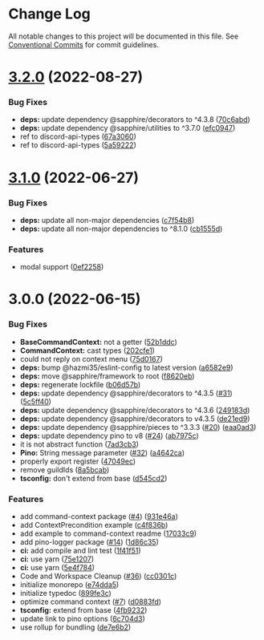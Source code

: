 # Change Log

All notable changes to this project will be documented in this file.
See [Conventional Commits](https://conventionalcommits.org) for commit guidelines.

# [3.2.0](https://github.com/frutbits/sapphire-plugins/compare/v3.1.0...v3.2.0) (2022-08-27)


### Bug Fixes

* **deps:** update dependency @sapphire/decorators to ^4.3.8 ([70c6abd](https://github.com/frutbits/sapphire-plugins/commit/70c6abd69bdf644a49693ca86aca24354a571358))
* **deps:** update dependency @sapphire/utilities to ^3.7.0 ([efc0947](https://github.com/frutbits/sapphire-plugins/commit/efc0947407ef8421a071faf5565f7c452309714c))
* ref to discord-api-types ([67a3060](https://github.com/frutbits/sapphire-plugins/commit/67a30603190116ef13114a91b1491314e64a38d1))
* ref to discord-api-types ([5a59222](https://github.com/frutbits/sapphire-plugins/commit/5a59222bbd7db6b7cdc4ad5921e8a334d299a296))





# [3.1.0](https://github.com/frutbits/sapphire-plugins/compare/v3.0.0...v3.1.0) (2022-06-27)


### Bug Fixes

* **deps:** update all non-major dependencies ([c7f54b8](https://github.com/frutbits/sapphire-plugins/commit/c7f54b81e71e624fd9870d4de1e9c734dd3c2de3))
* **deps:** update all non-major dependencies to ^8.1.0 ([cb1555d](https://github.com/frutbits/sapphire-plugins/commit/cb1555de292b756af33e33eec2c47a124d1a0359))


### Features

* modal support ([0ef2258](https://github.com/frutbits/sapphire-plugins/commit/0ef22585c018f9694e06bb0daeb17126c7a1d535))





# 3.0.0 (2022-06-15)


### Bug Fixes

* **BaseCommandContext:** not a getter ([52b1ddc](https://github.com/frutbits/sapphire-plugins/commit/52b1ddc4ec9733cd416e4b60352c60d0971d16af))
* **CommandContext:** cast types ([202cfe1](https://github.com/frutbits/sapphire-plugins/commit/202cfe1112e3181627ebf631c6a6fba96169c000))
* could not reply on context menu ([75d0167](https://github.com/frutbits/sapphire-plugins/commit/75d01678726a29626a167270b2b518e9cafb7e46))
* **deps:** bump @hazmi35/eslint-config to latest version ([a6582e9](https://github.com/frutbits/sapphire-plugins/commit/a6582e93508c5b2982b7303708982201ed3d7dc8))
* **deps:** move @sapphire/framework to root ([f8620eb](https://github.com/frutbits/sapphire-plugins/commit/f8620ebcd0e9130d03793cc3adaf07df4f246aaf))
* **deps:** regenerate lockfile ([b06d57b](https://github.com/frutbits/sapphire-plugins/commit/b06d57bd51183786aef0bdcceb60d194c677c871))
* **deps:** update dependency @sapphire/decorators to ^4.3.5 ([#31](https://github.com/frutbits/sapphire-plugins/issues/31)) ([5c5ff40](https://github.com/frutbits/sapphire-plugins/commit/5c5ff406e41c34079bdd7a9608926453fcac195a))
* **deps:** update dependency @sapphire/decorators to ^4.3.6 ([249183d](https://github.com/frutbits/sapphire-plugins/commit/249183d612bb1294e4e1b5b0d999b5e888906894))
* **deps:** update dependency @sapphire/decorators to v4.3.5 ([de21ed9](https://github.com/frutbits/sapphire-plugins/commit/de21ed9e662ef4892aa3368fdf18f2280cdfce03))
* **deps:** update dependency @sapphire/pieces to ^3.3.3 ([#20](https://github.com/frutbits/sapphire-plugins/issues/20)) ([eaa0ad3](https://github.com/frutbits/sapphire-plugins/commit/eaa0ad37909ace4e748661edba1418ef4c5e2752))
* **deps:** update dependency pino to v8 ([#24](https://github.com/frutbits/sapphire-plugins/issues/24)) ([ab7975c](https://github.com/frutbits/sapphire-plugins/commit/ab7975c7ee76a5e9cd038fdb555e1bba5a24807b))
* it is not abstract function ([7ad3cb3](https://github.com/frutbits/sapphire-plugins/commit/7ad3cb3d48771ea88e296755e2479f39164375be))
* **Pino:** String message parameter ([#32](https://github.com/frutbits/sapphire-plugins/issues/32)) ([a4642ca](https://github.com/frutbits/sapphire-plugins/commit/a4642ca8a8835936b22a21c537dce2cd2bee6fd8))
* properly export register ([47049ec](https://github.com/frutbits/sapphire-plugins/commit/47049ec85a851baec4fa7e57c35fa0b18695cf86))
* remove guildIds ([8a5bcab](https://github.com/frutbits/sapphire-plugins/commit/8a5bcab041f06b9cd6b4e28d9b47bb232ffc59cb))
* **tsconfig:** don't extend from base ([d545cd2](https://github.com/frutbits/sapphire-plugins/commit/d545cd220da783a818dbe0b798d4dc716ad5fb98))


### Features

* add command-context package ([#4](https://github.com/frutbits/sapphire-plugins/issues/4)) ([931e46a](https://github.com/frutbits/sapphire-plugins/commit/931e46ac1cf173bca38f2bb576f3420be6acc0f6))
* add ContextPrecondition example ([c4f836b](https://github.com/frutbits/sapphire-plugins/commit/c4f836b1114ced2dac860709421667579bfaf650))
* add example to command-context readme ([17033c9](https://github.com/frutbits/sapphire-plugins/commit/17033c9a46e639ea547a2bee0149ab514ced3ec9))
* add pino-logger package ([#14](https://github.com/frutbits/sapphire-plugins/issues/14)) ([1d86c35](https://github.com/frutbits/sapphire-plugins/commit/1d86c3540031c786b2e2ba80a20f0701f4d2523e))
* **ci:** add compile and lint test ([1f41f51](https://github.com/frutbits/sapphire-plugins/commit/1f41f51f417867ec0d1c584229e1d68f7d4f9fc6))
* **ci:** use yarn ([75e1207](https://github.com/frutbits/sapphire-plugins/commit/75e120729d91bcb5b4ee790e0e84d9db0486bb62))
* **ci:** use yarn ([5e4f784](https://github.com/frutbits/sapphire-plugins/commit/5e4f784a5cff092f75926f4e818dd8f99a460f18))
* Code and Workspace Cleanup  ([#36](https://github.com/frutbits/sapphire-plugins/issues/36)) ([cc0301c](https://github.com/frutbits/sapphire-plugins/commit/cc0301c647ce280d9c92f2d7c3479c89a06e2d3f))
* initialize monorepo ([e74dda5](https://github.com/frutbits/sapphire-plugins/commit/e74dda5ac2ba2af7f62eb4af0e84486b291a6d88))
* initialize typedoc ([899fe3c](https://github.com/frutbits/sapphire-plugins/commit/899fe3cefdebb20ba8959018f5995cdf88a64cdc))
* optimize command context ([#7](https://github.com/frutbits/sapphire-plugins/issues/7)) ([d0883fd](https://github.com/frutbits/sapphire-plugins/commit/d0883fd9f9a3588f84062f3ccb0715badd531be0))
* **tsconfig:** extend from base ([4fb9232](https://github.com/frutbits/sapphire-plugins/commit/4fb9232b7c5dd11044da9ae5199385a06da6dd5b))
* update link to pino options ([6c704d3](https://github.com/frutbits/sapphire-plugins/commit/6c704d3f6d4094d1818359820871ba7b29971249))
* use rollup for bundling ([de7e6b2](https://github.com/frutbits/sapphire-plugins/commit/de7e6b2e7c1590a1e29ab7a246fc8188f069401f))
